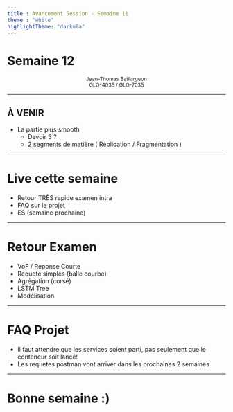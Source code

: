 ```yaml
---
title : Avancement Session - Semaine 11
theme : "white" 
highlightTheme: "darkula"
---
```


# Semaine 12

<small><div align=center>Jean-Thomas Baillargeon</small>   
<small>GLO-4035 / GLO-7035</small>  </div>

---

## À VENIR

* La partie plus smooth
  * Devoir 3 ?
  * 2 segments de matière ( Réplication / Fragmentation )

---

# Live cette semaine

* Retour TRÈS rapide examen intra
* FAQ sur le projet 
* ~~ES~~ (semaine prochaine)

---

# Retour Examen

* VoF / Reponse Courte
* Requete simples (balle courbe)
* Agrégation (corsé)
* LSTM Tree
* Modélisation

---

# FAQ Projet

* Il faut attendre que les services soient parti, pas seulement que le conteneur soit lancé!
* Les requetes postman vont arriver dans les prochaines 2 semaines

---

# Bonne semaine :)